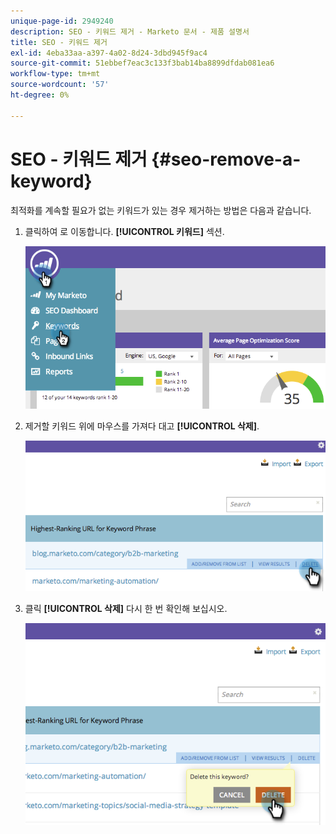 ```yaml
---
unique-page-id: 2949240
description: SEO - 키워드 제거 - Marketo 문서 - 제품 설명서
title: SEO - 키워드 제거
exl-id: 4eba33aa-a397-4a02-8d24-3dbd945f9ac4
source-git-commit: 51ebbef7eac3c133f3bab14ba8899dfdab081ea6
workflow-type: tm+mt
source-wordcount: '57'
ht-degree: 0%

---
```


# SEO - 키워드 제거 {#seo-remove-a-keyword}

최적화를 계속할 필요가 없는 키워드가 있는 경우 제거하는 방법은 다음과 같습니다.

1. 클릭하여 로 이동합니다. **[!UICONTROL 키워드]** 섹션.

   ![](assets/image2014-9-18-13-3a35-3a52.png)

1. 제거할 키워드 위에 마우스를 가져다 대고 **[!UICONTROL 삭제]**.

   ![](assets/image2014-9-18-13-3a36-3a6.png)

1. 클릭 **[!UICONTROL 삭제]** 다시 한 번 확인해 보십시오.

   ![](assets/image2014-9-18-13-3a36-3a11.png)
